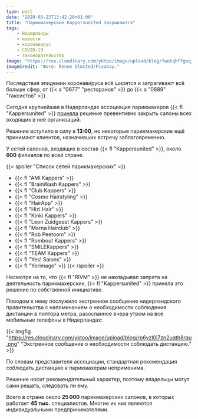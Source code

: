 ```yaml
---
type: post
date: "2020-03-23T13:42:20+01:00"
title: "Парикмахерские Kappersunited закрываются"
tags:
    - Нидерланды
    - новости
    - коронавирус
    - COVID-19
    - законодательство
image: "https://res.cloudinary.com/yktoo/image/upload/blog/fwotqhffgoqj6rriv4km.jpg"
imageCredit: "Фото: Renee Olmsted/Pixabay."
---
```


Последствия эпидемии коронавируса всё ширятся и затрагивают всё больше сфер, от {{< a "0677" "ресторанов" >}} до {{< a "0689" "таксистов" >}}.

Сегодня крупнейшая в Нидерландах ассоциация парикмахеров {{< fl "Kappersunited" >}} [приняла](https://www.telegraaf.nl/nieuws/579344440/veel-kapperszaken-alsnog-dicht) решение превентивно закрыть салоны всех входящих в неё организаций.

Решение вступило в силу в **13:00**, но некоторые парикмахерские ещё принимают клиентов, назначивших встречу заблаговременно.

<!--more-->

У сетей салонов, входящих в состав {{< fl "Kappersunited" >}}, около **600** филиалов по всей стране.

{{< spoiler "Список сетей парикмахерских" >}}
* {{< fl "AMI Kappers" >}}
* {{< fl "BrainWash Kappers" >}}
* {{< fl "Club Kappers" >}}
* {{< fl "Cosmo Hairstyling" >}}
* {{< fl "HairApp" >}}
* {{< fl "Hizi Hair" >}}
* {{< fl "Kinki Kappers" >}}
* {{< fl "Leon Zuidgeest Kappers" >}}
* {{< fl "Marna Hairclub" >}}
* {{< fl "Rob Peetoom" >}}
* {{< fl "Rombout Kappers" >}}
* {{< fl "SMILEKappers" >}}
* {{< fl "TEAM Kappers" >}}
* {{< fl "Yes! Salons" >}}
* {{< fl "Yorimage" >}}
{{< /spoiler >}}

Несмотря на то, что {{< fl "RIVM" >}} не накладывал запрета на деятельность парикмахерских, {{< fl "Kappersunited" >}} приняла это решение по собственной инициативе.

Поводом к нему послужило экстренное сообщение нидерландского правительства с напоминанием о необходимости соблюдения дистанции в полтора метра, разосланное вчера утром на все мобильные телефоны в Нидерландах:

{{< imgfig "https://res.cloudinary.com/yktoo/image/upload/blog/rp6yzl0i7zn2uqth8rqu.png" "Экстренное сообщение о необходимости соблюдать дистанцию." >}}

По словам представителя ассоциации, стандартная рекомендация соблюдать дистанцию к парикмахерам неприменима.

Решение носит рекомендательный характер, поэтому владельцы могут сами решать, следовать ли ему.

Всего в стране около **25 000** парикмахерских салонов, в которых работает **45 тыс.** специалистов. Многие их них являются индивидуальными предпринимателями.